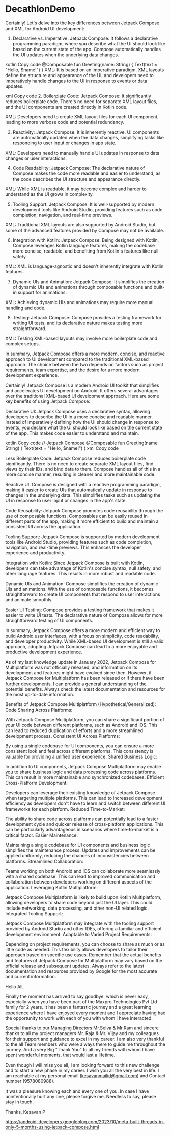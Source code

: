 # DecathlonDemo

Certainly! Let's delve into the key differences between Jetpack Compose and XML for Android UI development:

1. Declarative vs. Imperative:
Jetpack Compose: It follows a declarative programming paradigm, where you describe what the UI should look like based on the current state of the app. Compose automatically handles the UI updates when the underlying data changes.

kotlin
Copy code
@Composable
fun Greeting(name: String) {
    Text(text = "Hello, $name!")
}
XML: It is based on an imperative paradigm. XML layouts define the structure and appearance of the UI, and developers need to imperatively handle changes to the UI in response to events or data updates.

xml
Copy code
<TextView
    android:id="@+id/greetingTextView"
    android:layout_width="wrap_content"
    android:layout_height="wrap_content"
    android:text="Hello, World!" />
2. Boilerplate Code:
Jetpack Compose: It significantly reduces boilerplate code. There's no need for separate XML layout files, and the UI components are created directly in Kotlin code.

XML: Developers need to create XML layout files for each UI component, leading to more verbose code and potential redundancy.

3. Reactivity:
Jetpack Compose: It is inherently reactive. UI components are automatically updated when the data changes, simplifying tasks like responding to user input or changes in app state.

XML: Developers need to manually handle UI updates in response to data changes or user interactions.

4. Code Readability:
Jetpack Compose: The declarative nature of Compose makes the code more readable and easier to understand, as the code describes the UI structure and appearance directly.

XML: While XML is readable, it may become complex and harder to understand as the UI grows in complexity.

5. Tooling Support:
Jetpack Compose: It is well-supported by modern development tools like Android Studio, providing features such as code completion, navigation, and real-time previews.

XML: Traditional XML layouts are also supported by Android Studio, but some of the advanced features provided by Compose may not be available.

6. Integration with Kotlin:
Jetpack Compose: Being designed with Kotlin, Compose leverages Kotlin language features, making the codebase more concise, readable, and benefiting from Kotlin's features like null safety.

XML: XML is language-agnostic and doesn't inherently integrate with Kotlin features.

7. Dynamic UIs and Animation:
Jetpack Compose: It simplifies the creation of dynamic UIs and animations through composable functions and built-in support for animations.

XML: Achieving dynamic UIs and animations may require more manual handling and code.

8. Testing:
Jetpack Compose: Compose provides a testing framework for writing UI tests, and its declarative nature makes testing more straightforward.

XML: Testing XML-based layouts may involve more boilerplate code and complex setups.

In summary, Jetpack Compose offers a more modern, concise, and reactive approach to UI development compared to the traditional XML-based approach. The choice between the two depends on factors such as project requirements, team expertise, and the desire for a more modern development experience.


Certainly! Jetpack Compose is a modern Android UI toolkit that simplifies and accelerates UI development on Android. It offers several advantages over the traditional XML-based UI development approach. Here are some key benefits of using Jetpack Compose:

Declarative UI: Jetpack Compose uses a declarative syntax, allowing developers to describe the UI in a more concise and readable manner. Instead of imperatively defining how the UI should change in response to events, you declare what the UI should look like based on the current state of the app. This makes code easier to understand and maintain.

kotlin
Copy code
// Jetpack Compose
@Composable
fun Greeting(name: String) {
    Text(text = "Hello, $name!")
}
xml
Copy code
<!-- XML-based approach -->
<TextView
    android:id="@+id/greetingTextView"
    android:layout_width="wrap_content"
    android:layout_height="wrap_content"
    android:text="Hello, World!" />
Less Boilerplate Code: Jetpack Compose reduces boilerplate code significantly. There is no need to create separate XML layout files, find views by their IDs, and bind data to them. Compose handles all of this in a more concise manner, resulting in cleaner and more maintainable code.

Reactive UI: Compose is designed with a reactive programming paradigm, making it easier to create UIs that automatically update in response to changes in the underlying data. This simplifies tasks such as updating the UI in response to user input or changes in the app's state.

Code Reusability: Jetpack Compose promotes code reusability through the use of composable functions. Composables can be easily reused in different parts of the app, making it more efficient to build and maintain a consistent UI across the application.

Tooling Support: Jetpack Compose is supported by modern development tools like Android Studio, providing features such as code completion, navigation, and real-time previews. This enhances the developer experience and productivity.

Integration with Kotlin: Since Jetpack Compose is built with Kotlin, developers can take advantage of Kotlin's concise syntax, null safety, and other language features. This results in more robust and readable code.

Dynamic UIs and Animation: Compose simplifies the creation of dynamic UIs and animations. With the use of composable functions, it becomes straightforward to create UI components that respond to user interactions and animate smoothly.

Easier UI Testing: Compose provides a testing framework that makes it easier to write UI tests. The declarative nature of Compose allows for more straightforward testing of UI components.

In summary, Jetpack Compose offers a more modern and efficient way to build Android user interfaces, with a focus on simplicity, code readability, and developer productivity. While XML-based UI development is still a valid approach, adopting Jetpack Compose can lead to a more enjoyable and productive development experience.


As of my last knowledge update in January 2022, Jetpack Compose for Multiplatform was not officially released, and information on its development and features might have evolved since then. However, if Jetpack Compose for Multiplatform has been released or if there have been further developments, I can provide a general understanding of the potential benefits. Always check the latest documentation and resources for the most up-to-date information.

Benefits of Jetpack Compose Multiplatform (Hypothetical/Generalized):
Code Sharing Across Platforms:

With Jetpack Compose Multiplatform, you can share a significant portion of your UI code between different platforms, such as Android and iOS. This can lead to reduced duplication of efforts and a more streamlined development process.
Consistent UI Across Platforms:

By using a single codebase for UI components, you can ensure a more consistent look and feel across different platforms. This consistency is valuable for providing a unified user experience.
Shared Business Logic:

In addition to UI components, Jetpack Compose Multiplatform may enable you to share business logic and data processing code across platforms. This can result in more maintainable and synchronized codebases.
Efficient Cross-Platform Development:

Developers can leverage their existing knowledge of Jetpack Compose when targeting multiple platforms. This can lead to increased development efficiency as developers don't have to learn and switch between different UI frameworks for each platform.
Reduced Time-to-Market:

The ability to share code across platforms can potentially lead to a faster development cycle and quicker release of cross-platform applications. This can be particularly advantageous in scenarios where time-to-market is a critical factor.
Easier Maintenance:

Maintaining a single codebase for UI components and business logic simplifies the maintenance process. Updates and improvements can be applied uniformly, reducing the chances of inconsistencies between platforms.
Streamlined Collaboration:

Teams working on both Android and iOS can collaborate more seamlessly with a shared codebase. This can lead to improved communication and collaboration between developers working on different aspects of the application.
Leveraging Kotlin Multiplatform:

Jetpack Compose Multiplatform is likely to build upon Kotlin Multiplatform, allowing developers to share code beyond just the UI layer. This could include networking, data processing, and other non-UI related logic.
Integrated Tooling Support:

Jetpack Compose Multiplatform may integrate with the tooling support provided by Android Studio and other IDEs, offering a familiar and efficient development environment.
Adaptable to Varied Project Requirements:

Depending on project requirements, you can choose to share as much or as little code as needed. This flexibility allows developers to tailor their approach based on specific use cases.
Remember that the actual benefits and features of Jetpack Compose for Multiplatform may vary based on the official release and subsequent updates. Always refer to the latest documentation and resources provided by Google for the most accurate and current information.

Hello All,

Finally the moment has arrived to say goodbye, which is never easy, especially when you have been part of the Maxpro Technologies Pvt Ltd family for 2 years. It has been a fantastic journey and a great learning experience where I have enjoyed every moment and I appreciate having had the opportunity to work with each of you with whom I have interacted.

Special thanks to our Managing Directors Mr.Selva & Mr.Ram and sincere thanks to all my project managers Mr. Raja & Mr. Vijay and my colleagues for their support and guidance to excel in my career. I am also very thankful to the all Team members who were always there to guide me throughout the journey. And a very Big "Thank You" to all my friends with whom I have spent wonderful moments, that would last a lifetime.

Even though I will miss you all, I am looking forward to this new challenge and to start a new phase in my career. I wish you all the very best in life. I am reachable at my personal email (kesavanmailid@gmail.com) and Contact number (9578080988).


It was a pleasure knowing each and every one of you. In case I have unintentionally hurt any one, please forgive me. Needless to say, please stay in touch.

Thanks,
Kesavan P


https://android-developers.googleblog.com/2023/10/meta-built-threads-in-only-5-months-using-jetpack-compose.html

